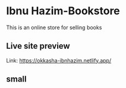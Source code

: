 # Ibnu Hazim-Bookstore
This is an online store for selling books

## Live site preview
Link: https://okkasha-ibnhazim.netlify.app/

## small 
